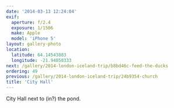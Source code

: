 ```yaml
---
date: '2014-03-13 12:24:04'
exif:
  aperture: f/2.4
  exposure: 1/1506
  make: Apple
  model: 'iPhone 5'
layout: gallery-photo
location:
  latitude: 64.14543883
  longitude: -21.94050333
next: /gallery/2014-london-iceland-trip/b8bd46c-feed-the-ducks
ordering: 49
previous: /gallery/2014-london-iceland-trip/24b9354-church
title: 'City Hall'
---
```


City Hall next to (in?) the pond.
